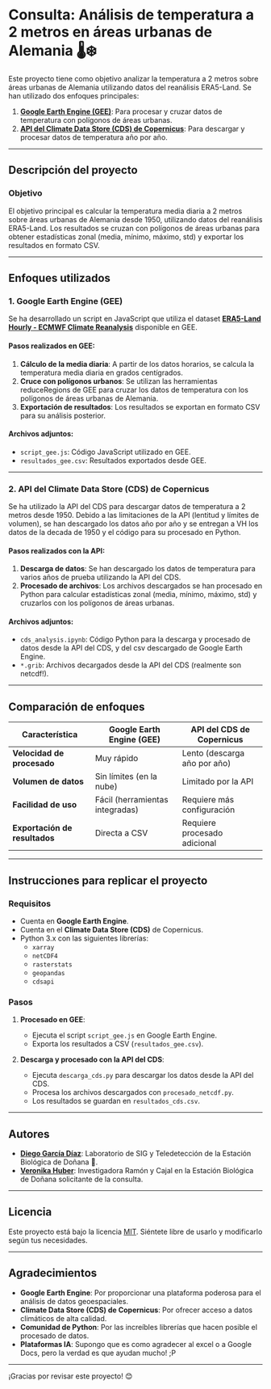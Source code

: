 # Consulta: Análisis de temperatura a 2 metros en áreas urbanas de Alemania 🌡️❄️

Este proyecto tiene como objetivo analizar la temperatura a 2 metros sobre áreas urbanas de Alemania utilizando datos del reanálisis ERA5-Land. Se han utilizado dos enfoques principales:

1. [**Google Earth Engine (GEE)**](https://earthengine.google.com/): Para procesar y cruzar datos de temperatura con polígonos de áreas urbanas.
2. [**API del Climate Data Store (CDS) de Copernicus**](https://cds.climate.copernicus.eu/): Para descargar y procesar datos de temperatura año por año.

---

## Descripción del proyecto

### Objetivo
El objetivo principal es calcular la temperatura media diaria a 2 metros sobre áreas urbanas de Alemania desde 1950, utilizando datos del reanálisis ERA5-Land. Los resultados se cruzan con polígonos de áreas urbanas para obtener estadísticas zonal (media, mínimo, máximo, std) y exportar los resultados en formato CSV.

---

## Enfoques utilizados

### 1. Google Earth Engine (GEE)
Se ha desarrollado un script en JavaScript que utiliza el dataset [**ERA5-Land Hourly - ECMWF Climate Reanalysis**](https://developers.google.com/earth-engine/datasets/catalog/ECMWF_ERA5_LAND_HOURLY?hl=es-419) disponible en GEE.

#### Pasos realizados en GEE:
1. **Cálculo de la media diaria**: A partir de los datos horarios, se calcula la temperatura media diaria en grados centígrados.
2. **Cruce con polígonos urbanos**: Se utilizan las herramientas reduceRegions de GEE para cruzar los datos de temperatura con los polígonos de áreas urbanas de Alemania.
3. **Exportación de resultados**: Los resultados se exportan en formato CSV para su análisis posterior.

#### Archivos adjuntos:
- `script_gee.js`: Código JavaScript utilizado en GEE.
- `resultados_gee.csv`: Resultados exportados desde GEE. 

---

### 2. API del Climate Data Store (CDS) de Copernicus
Se ha utilizado la API del CDS para descargar datos de temperatura a 2 metros desde 1950. Debido a las limitaciones de la API (lentitud y límites de volumen), se han descargado los datos año por año y se entregan a VH los datos de la decada de 1950 y el código para su procesado en Python.

#### Pasos realizados con la API:
1. **Descarga de datos**: Se han descargado los datos de temperatura para varios años de prueba utilizando la API del CDS.
2. **Procesado de archivos**: Los archivos descargados se han procesado en Python para calcular estadísticas zonal (media, mínimo, máximo, std) y cruzarlos con los polígonos de áreas urbanas.

#### Archivos adjuntos:
- `cds_analysis.ipynb`: Código Python para la descarga y procesado de datos desde la API del CDS, y del csv descargado de Google Earth Engine.
- `*.grib`: Archivos decargados desde la API del CDS (realmente son netcdf!).
---

## Comparación de enfoques

| Característica              | Google Earth Engine (GEE)         | API del CDS de Copernicus       |
|-----------------------------|-----------------------------------|---------------------------------|
| **Velocidad de procesado**  | Muy rápido                        | Lento (descarga año por año)    |
| **Volumen de datos**        | Sin límites (en la nube)          | Limitado por la API             |
| **Facilidad de uso**        | Fácil (herramientas integradas)   | Requiere más configuración      |
| **Exportación de resultados**| Directa a CSV                     | Requiere procesado adicional    |

---

## Instrucciones para replicar el proyecto

### Requisitos
- Cuenta en **Google Earth Engine**.
- Cuenta en el **Climate Data Store (CDS)** de Copernicus.
- Python 3.x con las siguientes librerías:
  - `xarray`
  - `netCDF4`
  - `rasterstats`
  - `geopandas`
  - `cdsapi`

### Pasos
1. **Procesado en GEE**:
   - Ejecuta el script `script_gee.js` en Google Earth Engine.
   - Exporta los resultados a CSV (`resultados_gee.csv`).

2. **Descarga y procesado con la API del CDS**:
   - Ejecuta `descarga_cds.py` para descargar los datos desde la API del CDS.
   - Procesa los archivos descargados con `procesado_netcdf.py`.
   - Los resultados se guardan en `resultados_cds.csv`.

---


## Autores
- [**Diego García Díaz**](mailto:diegogarcia@ebd.csic.es): Laboratorio de SIG y Teledetección de la Estación Biológica de Doñana 🚀.
- [**Veronika Huber**]((mailto:veronika.huber@ebd.csic.es)): Investigadora Ramón y Cajal en la Estación Biológica de Doñana solicitante de la consulta.

---

## Licencia
Este proyecto está bajo la licencia [MIT](https://opensource.org/licenses/MIT). Siéntete libre de usarlo y modificarlo según tus necesidades.

---

## Agradecimientos
- **Google Earth Engine**: Por proporcionar una plataforma poderosa para el análisis de datos geoespaciales.
- **Climate Data Store (CDS) de Copernicus**: Por ofrecer acceso a datos climáticos de alta calidad.
- **Comunidad de Python**: Por las increíbles librerías que hacen posible el procesado de datos.
- **Plataformas IA**: Supongo que es como agradecer al excel o a Google Docs, pero la verdad es que ayudan mucho! ;P

---

¡Gracias por revisar este proyecto! 😊
